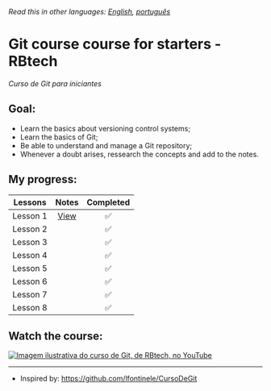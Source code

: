 *Read this in other languages: [English](readme.md), [português](readme.pt.md)*

# Git course course for starters - RBtech

*Curso de Git para iniciantes*

## Goal:

* Learn the basics about versioning control systems;
* Learn the basics of Git;
* Be able to understand and manage a Git repository;
* Whenever a doubt arises, ressearch the concepts and add to the notes.

## My progress:

| Lessons  | Notes                       | Completed             |
|:--------:|:---------------------------:|:---------------------:|
| Lesson 1 | [View](lessons/lesson-1.md) | :white_check_mark: |
| Lesson 2 |                             | :white_check_mark: |
| Lesson 3 |                             | :white_check_mark: |
| Lesson 4 |                             | :white_check_mark: |
| Lesson 5 |                             | :white_check_mark: |
| Lesson 6 |                             | :white_check_mark: |
| Lesson 7 |                             | :white_check_mark: |
| Lesson 8 |                             | :white_check_mark: |

## Watch the course:

[![Imagem ilustrativa do curso de Git, de RBtech, no YouTube](https://img.youtube.com/vi/-GhA2JPImgU/mqdefault.jpg)](https://www.youtube.com/playlist?list=PLInBAd9OZCzzHBJjLFZzRl6DgUmOeG3H0)

---

* Inspired by: https://github.com/lfontinele/CursoDeGit
